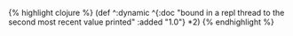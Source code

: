 {% highlight clojure %}
(def ^:dynamic
 ^{:doc "bound in a repl thread to the second most recent value printed"
   :added "1.0"}
 *2)
{% endhighlight %}
